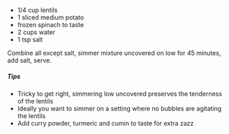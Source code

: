 * 1/4 cup lentils
* 1 sliced medium potato
* frozen spinach to taste
* 2 cups water
* 1 tsp salt

Combine all except salt, simmer mixture uncovered on low for 45 minutes, add salt, serve.

##### Tips
* Tricky to get right, simmering low uncovered preserves the tenderness of the lentils
* Ideally you want to simmer on a setting where no bubbles are agitating the lentils
* Add curry powder, turmeric and cumin to taste for extra zazz
